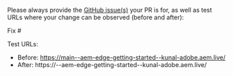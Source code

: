 Please always provide the [GitHub issue(s)](../issues) your PR is for, as well as test URLs where your change can be observed (before and after):

Fix #<gh-issue-id>

Test URLs:
- Before: https://main--aem-edge-getting-started--kunal-adobe.aem.live/
- After: https://<branch>--aem-edge-getting-started--kunal-adobe.aem.live/
